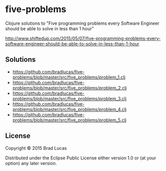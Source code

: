 # five-problems

Clojure solutions to "Five programming problems every Software Engineer should be able to solve in less than 1 hour"

http://www.shiftedup.com/2015/05/07/five-programming-problems-every-software-engineer-should-be-able-to-solve-in-less-than-1-hour

## Solutions

* https://github.com/bradlucas/five-problems/blob/master/src/five_problems/problem_1.clj
* https://github.com/bradlucas/five-problems/blob/master/src/five_problems/problem_2.clj
* https://github.com/bradlucas/five-problems/blob/master/src/five_problems/problem_3.clj
* https://github.com/bradlucas/five-problems/blob/master/src/five_problems/problem_4.clj
* https://github.com/bradlucas/five-problems/blob/master/src/five_problems/problem_5.clj


## License

Copyright © 2015 Brad Lucas

Distributed under the Eclipse Public License either version 1.0 or (at
your option) any later version.
